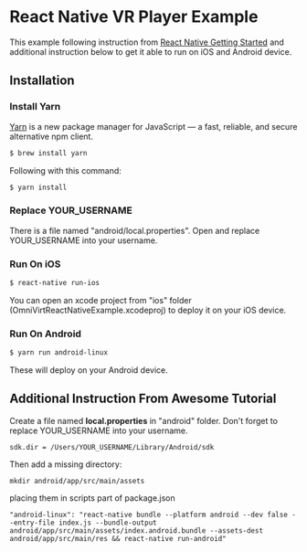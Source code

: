 # React Native VR Player Example
This example following instruction from [React Native Getting Started](https://facebook.github.io/react-native/docs/getting-started.html) and additional instruction below to get it able to run on iOS and Android device.

## Installation

### Install Yarn
[Yarn](https://yarnpkg.com/en/docs) is a new package manager for JavaScript — a fast, reliable, and secure alternative npm client.
```bash
$ brew install yarn
```
Following with this command:
```bash
$ yarn install
```
### Replace YOUR_USERNAME
There is a file named "android/local.properties". Open and replace YOUR_USERNAME into your username.
### Run On iOS
```bash
$ react-native run-ios
```
You can open an xcode project from "ios" folder (OmniVirtReactNativeExample.xcodeproj) to deploy it on your iOS device.

### Run On Android
```bash
$ yarn run android-linux
```
These will deploy on your Android device.

## Additional Instruction From Awesome Tutorial

Create a file named **local.properties** in "android" folder. Don't forget to replace YOUR_USERNAME into your username.
```
sdk.dir = /Users/YOUR_USERNAME/Library/Android/sdk
```
Then add a missing directory:
```
mkdir android/app/src/main/assets
```
placing them in scripts part of package.json
```
"android-linux": "react-native bundle --platform android --dev false --entry-file index.js --bundle-output android/app/src/main/assets/index.android.bundle --assets-dest android/app/src/main/res && react-native run-android"
```
